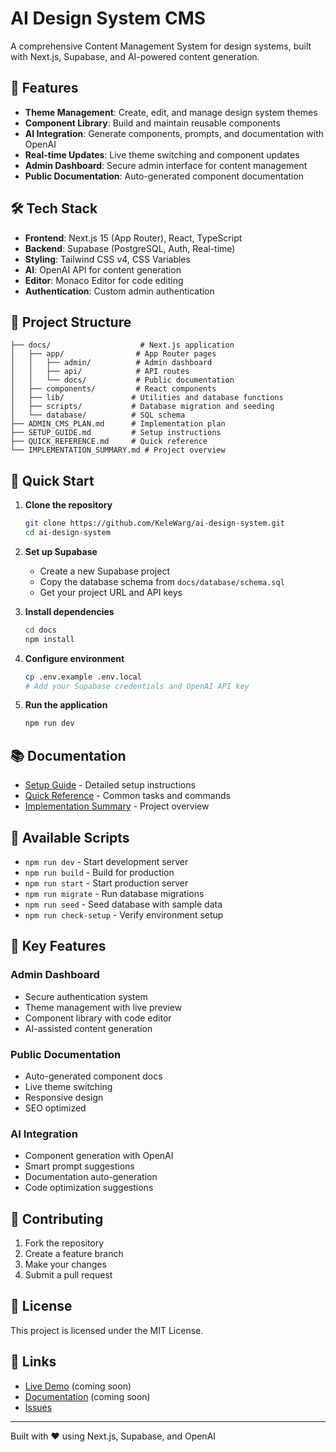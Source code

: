# AI Design System CMS

A comprehensive Content Management System for design systems, built with Next.js, Supabase, and AI-powered content generation.

## 🚀 Features

- **Theme Management**: Create, edit, and manage design system themes
- **Component Library**: Build and maintain reusable components
- **AI Integration**: Generate components, prompts, and documentation with OpenAI
- **Real-time Updates**: Live theme switching and component updates
- **Admin Dashboard**: Secure admin interface for content management
- **Public Documentation**: Auto-generated component documentation

## 🛠 Tech Stack

- **Frontend**: Next.js 15 (App Router), React, TypeScript
- **Backend**: Supabase (PostgreSQL, Auth, Real-time)
- **Styling**: Tailwind CSS v4, CSS Variables
- **AI**: OpenAI API for content generation
- **Editor**: Monaco Editor for code editing
- **Authentication**: Custom admin authentication

## 📁 Project Structure

```
├── docs/                    # Next.js application
│   ├── app/                # App Router pages
│   │   ├── admin/          # Admin dashboard
│   │   ├── api/            # API routes
│   │   └── docs/           # Public documentation
│   ├── components/         # React components
│   ├── lib/               # Utilities and database functions
│   ├── scripts/           # Database migration and seeding
│   └── database/          # SQL schema
├── ADMIN_CMS_PLAN.md      # Implementation plan
├── SETUP_GUIDE.md         # Setup instructions
├── QUICK_REFERENCE.md     # Quick reference
└── IMPLEMENTATION_SUMMARY.md # Project overview
```

## 🚀 Quick Start

1. **Clone the repository**
   ```bash
   git clone https://github.com/KeleWarg/ai-design-system.git
   cd ai-design-system
   ```

2. **Set up Supabase**
   - Create a new Supabase project
   - Copy the database schema from `docs/database/schema.sql`
   - Get your project URL and API keys

3. **Install dependencies**
   ```bash
   cd docs
   npm install
   ```

4. **Configure environment**
   ```bash
   cp .env.example .env.local
   # Add your Supabase credentials and OpenAI API key
   ```

5. **Run the application**
   ```bash
   npm run dev
   ```

## 📚 Documentation

- [Setup Guide](SETUP_GUIDE.md) - Detailed setup instructions
- [Quick Reference](QUICK_REFERENCE.md) - Common tasks and commands
- [Implementation Summary](IMPLEMENTATION_SUMMARY.md) - Project overview

## 🔧 Available Scripts

- `npm run dev` - Start development server
- `npm run build` - Build for production
- `npm run start` - Start production server
- `npm run migrate` - Run database migrations
- `npm run seed` - Seed database with sample data
- `npm run check-setup` - Verify environment setup

## 🌟 Key Features

### Admin Dashboard
- Secure authentication system
- Theme management with live preview
- Component library with code editor
- AI-assisted content generation

### Public Documentation
- Auto-generated component docs
- Live theme switching
- Responsive design
- SEO optimized

### AI Integration
- Component generation with OpenAI
- Smart prompt suggestions
- Documentation auto-generation
- Code optimization suggestions

## 🤝 Contributing

1. Fork the repository
2. Create a feature branch
3. Make your changes
4. Submit a pull request

## 📄 License

This project is licensed under the MIT License.

## 🔗 Links

- [Live Demo](https://your-demo-url.com) (coming soon)
- [Documentation](https://your-docs-url.com) (coming soon)
- [Issues](https://github.com/KeleWarg/ai-design-system/issues)

---

Built with ❤️ using Next.js, Supabase, and OpenAI
